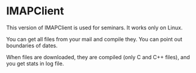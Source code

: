# IMAPClient

This version of IMAPClient is used for seminars. It works only on Linux.

You can get all files from your mail and compile they. You can point out boundaries of dates.

When files are downloaded, they are compiled (only C and C++ files), and you get stats in log file.
